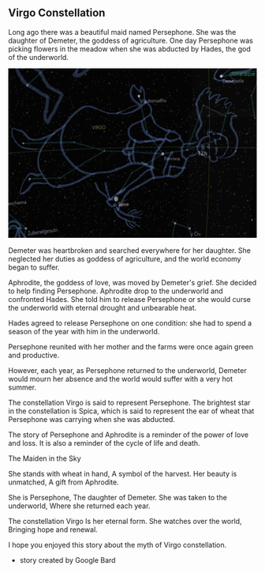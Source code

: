 ## Virgo Constellation

Long ago there was a beautiful maid named Persephone. She was the daughter of Demeter, the goddess of agriculture. One day Persephone was picking flowers in the meadow when she was abducted by Hades, the god of the underworld.

![Virgo](Virgo.png)

Demeter was heartbroken and searched everywhere for her daughter. She neglected her duties as goddess of agriculture, and the world economy began to suffer.

Aphrodite, the goddess of love, was moved by Demeter's grief. She decided to help finding Persephone. Aphrodite drop to the underworld and confronted Hades. She told him to release Persephone or she would curse the underworld with eternal drought and unbearable heat.

Hades agreed to release Persephone on one condition: she had to spend a season of the year with him in the underworld.

Persephone reunited with her mother and the farms were once again green and productive.

However, each year, as Persephone returned to the underworld, Demeter would mourn her absence and the world would suffer with a very hot summer.

The constellation Virgo is said to represent Persephone. The brightest star in the constellation is Spica, which is said to represent the ear of wheat that Persephone was carrying when she was abducted.

The story of Persephone and Aphrodite is a reminder of the power of love and loss. It is also a reminder of the cycle of life and death.

The Maiden in the Sky

She stands with wheat in hand,
A symbol of the harvest.
Her beauty is unmatched,
A gift from Aphrodite.

She is Persephone,
The daughter of Demeter.
She was taken to the underworld,
Where she returned each year.

The constellation Virgo
Is her eternal form.
She watches over the world,
Bringing hope and renewal.

I hope you enjoyed this story about the myth of Virgo constellation. 

* story created by Google Bard 